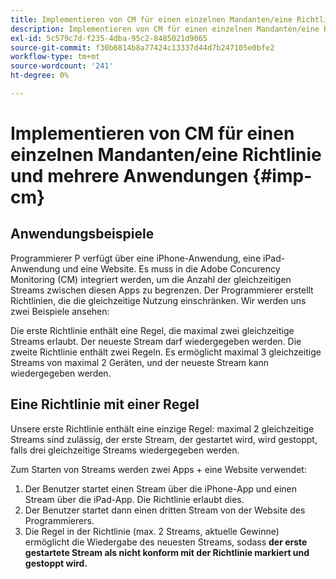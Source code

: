 ```yaml
---
title: Implementieren von CM für einen einzelnen Mandanten/eine Richtlinie und mehrere Anwendungen
description: Implementieren von CM für einen einzelnen Mandanten/eine Richtlinie und mehrere Anwendungen
exl-id: 5c579c7d-f235-4dba-95c2-8485021d9065
source-git-commit: f30b6814b8a77424c13337d44d7b247105e0bfe2
workflow-type: tm+mt
source-wordcount: '241'
ht-degree: 0%

---
```


# Implementieren von CM für einen einzelnen Mandanten/eine Richtlinie und mehrere Anwendungen {#imp-cm}



## Anwendungsbeispiele

Programmierer P verfügt über eine iPhone-Anwendung, eine iPad-Anwendung und eine Website. Es muss in die Adobe Concurency Monitoring (CM) integriert werden, um die Anzahl der gleichzeitigen Streams zwischen diesen Apps zu begrenzen. Der Programmierer erstellt Richtlinien, die die gleichzeitige Nutzung einschränken. Wir werden uns zwei Beispiele ansehen:

Die erste Richtlinie enthält eine Regel, die maximal zwei gleichzeitige Streams erlaubt. Der neueste Stream darf wiedergegeben werden.
Die zweite Richtlinie enthält zwei Regeln. Es ermöglicht maximal 3 gleichzeitige Streams von maximal 2 Geräten, und der neueste Stream kann wiedergegeben werden.


## Eine Richtlinie mit einer Regel

Unsere erste Richtlinie enthält eine einzige Regel: maximal 2 gleichzeitige Streams sind zulässig, der erste Stream, der gestartet wird, wird gestoppt, falls drei gleichzeitige Streams wiedergegeben werden.

Zum Starten von Streams werden zwei Apps + eine Website verwendet:

1. Der Benutzer startet einen Stream über die iPhone-App und einen Stream über die iPad-App. Die Richtlinie erlaubt dies.
1. Der Benutzer startet dann einen dritten Stream von der Website des Programmierers.
1. Die Regel in der Richtlinie (max. 2 Streams, aktuelle Gewinne) ermöglicht die Wiedergabe des neuesten Streams, sodass **der erste gestartete Stream als nicht konform mit der Richtlinie markiert und gestoppt wird.**





<!---

Figure 1: Policy with one rule

 

A Policy with two Rules
The policy contains the following two rules: 

no more than 3 concurrent streams are allowed, the first stream to start will be stopped in case more than three concurrent streams are playing;
no more than 2 devices are allowed to play streams. The stream from the first device will be stopped in case streams are running from 3 devices.
 

In this use case two apps are used to start streams:

The user starts two streams (s1, s2) from the iPhone app which is installed on two different devices (dev1, dev2) and the policy permits it.
The user then starts a third stream from an iPad (dev3).
The rules in the policy allow the stream to start.
When the first stream will check its state, the second rule (max 2 devices, latest wins) will mark it as non-compliant with the policy and will stop playback.
 



Figure 2: Policy with two rules

 

For more information on policies, their "anatomy" and further use cases, please consult the Policy Decision Point topic. 

 

Prerequisites
In order to integrate with CM, a Zendesk ticket (https://adobeprimetime.zendesk.com) will have to be created and the following information specified:

the name of the company
the applications you want to integrate with CM. For each application, you are required to provide:
application name
application platform
the policy you want to enforce
 

After creating the ticket, the following information will be released for use:

type
description
example value
default value
endpoint    the endpoint for Adobe Concurrency Monitoring    
http://streams.adobeprimetime.com/v1/
http://streams.adobeprimetime.com/v1/
applicationId    iPhone app id    iphone54-75b4-431b-adb2-eb6b9e546013    -
applicationId    iPad app id    ipad5d54-75b4-431b-adb2-eb6b9e546013    -
applicationId    website app id    website4-75b4-431b-adb2-eb6b9e546013    -
interval for heartbeats    Interval in seconds to send heartbeat calls to Adobe Concurrency Monitoring    60    60
interval for stream compliance    Interval in seconds to check stream compliance in Adobe Concurrency Monitoring    180    180
 

Implementation Guidelines
The following items MUST be packaged in the application(s):

endpoint
application Id 
interval for heartbeats
interval for checking compliance
 

Glossary
 

We advise you to consult the Glossary for definitions of terms used in the present cookbook.

 

Workflows
 



Figure 3: Concurrency Monitoring Workflows (described below)

 

1. Concurrency Monitoring allows playback
Step    APIs    Description    Comments
1    N/A    user starts video playback    
Prerequisites:

user is authenticated with an MVPD

2    API call: Session initialization    the app/player calls CM to initiate a stream    the app/player sends all required metadata using information from Adobe Pass Authentication
3    CM responds with decision and streamId    
the streamId json node value is stored by the application for the duration of the video playback

the policyCompliant json node has the value true so the app/player starts playback

the heartbeat url is returned by the call as a JSON Hypertext Application Language(HAL) template

4    N/A    the app/player starts video playback    N/A
5    API call: Heartbeat call - event=alive    the app/player reports alive heartbeats every x seconds    
the x value is specified by Adobe in the Zendesk ticket at integration

the url to report heartbeats is taken from the response of the start stream call and the value for the event param is alive

6    API call: Check Stream Compliance    the app/player checks the stream status every n seconds    
the n value is specified by Adobe in the Zendesk ticket at integration

stream status check is performed to validate that Adobe Concurrency Monitoring is allowing playback

7    CM responds with decision to continue playback    the policyCompliant json node has value true so the app/player continues playback
8    N/A    the app/player continues to show the video stream to the user    N/A
9    API call - Heartbeat call - alive=stop    the app/player sends stop heartbeat when the video finishes    the url to report heartbeats is taken from the response of the start stream call and the value for the event param is stop
 

Steps 5,6,7,8 will be performed in a loop until the video stream is stopped.

 

 

2. Concurrency Monitoring denies playback after stream is started
Step    APIs    Description    Comments
1    N/A    user starts video playback    
Prerequisites:

user is authenticated with an MVPD

2    API call: Session initialization    the app/player calls CM to initiate a stream    the app/player send all required metadata using information from Adobe Pass Authentication
3    CM responds with decision and streamId    
the streamId json node value is stored by the application for the duration of the video playback

the policyCompliant json node has value true so the app/player starts playback

the heartbeat url is returned by the call as a JSON Hypertext Application Language(HAL) template

4    N/A    the app/player starts video playback    N/A
5    API call: Heartbeat call - event=alive    the app/player reports alive heartbeats every x seconds    
the x value is specified by Adobe in the Zendesk ticket at integration

the url to report heartbeats is taken from the response of the start stream call and the value for the event param isalive

6    API call: Check Stream Compliance    the app/player checks the stream status every n seconds    
the n value is specified by Adobe in the Zendesk ticket at integration

stream status check is performed to validate that Adobe Concurrency Monitoring is allowing playback

7    CM responds with decision to stop playback    the policyCompliant json node has value false so the app/player stops playback
8    N/A    the app/player stops the video stream and displays an error to the user    N/A
9    API call - Heartbeat call - alive=stop    the app/player sends a stop heartbeat    the url to report heartbeats is taken from the response of the start stream call and the value for the event param is stop
 
3. Concurrency Monitoring doesn't allow playback
Step    APIs    Description    Comments
1    N/A    user starts video playback    
Prerequisites:

user is authenticated with an MVPD

2    API call: Session initialization    the app/player calls CM to initiate a stream    the app/player send all required metadata using information from Adobe Pass Authentication
3    CM responds with decision and streamId    
the policyCompliant json node has value false so the app/player does NOT start playback

4    N/A    
the app/player does NOT start video playback

it displays an error message to the user

N/A
 

 
Description of the API calls
Session initialization call
 

The responsibility of the application developer is to:

Initialize a stream with Concurrency Monitoring before starting video playback
check that the response of the call contains the node policyCompliant with value true
start video playback
 

API Console - initialize session

 

name
value
obtained from
endpoint    
http://streams.adobeprimetime.com/v1/
Zendesk ticket at integration

HTTP method    POST    documentation
URI path template    [appID]/[mvpd]/accounts/[account_id]/streams    N/A
Parameter values
name
value example
where to use it
obtained from
applicationId    iphone54-75b4-431b-adb2-eb6b9e546013    uri    Zendesk ticket at integration
mvpdName    Sample_MVPD    uri    
Adobe Pass Authentication from config endpoint when user selects the MVPD

accountId    12345    uri    
Adobe Pass Authentication upstreamUserID metadata after user login

User Metadata upstreamUserID - Adobe Pass Authentication

programmerName    Sample_Programmer_Id    form parameter    Adobe Pass Authentication
channel    CHANNEL    form parameter    Adobe Pass Authentication
deviceId    30fe8d0f-35d4-4082-a728-405fcbae5ddb    form parameter    Adobe Pass Authentication
 

 
Session initialization - example

```
-data 'programmer=PROGRAMMER_ID&device_id=30fe8d0f-35d4-4082-a728-405fcbae5ddb&channel=CHANNEL' 'http://streams.adobeprimetime.com/v1/iphone54-75b4-431b-adb2-eb6b9e546013/MVPD_ID/accounts/12345/streams'
 
> POST /v1/iphone54-75b4-431b-adb2-eb6b9e546013/MVPD_ID/accounts/12345/streams HTTP/1.1
> Host: streams.adobeprimetime.com
> Accept: */*
> Content-Type: application/x-www-form-urlencoded; charset=UTF-8
> Content-Length: 101
>
< HTTP/1.1 201 Created
< Date: Thu, 06 Aug 2015 08:56:47 GMT
< Cache-Control: no-cache, no-store, max-age=0, must-revalidate
< Pragma: no-cache
< Expires: 0
< Access-Control-Allow-Origin: *
< Access-Control-Allow-Methods: GET
< Access-Control-Allow-Methods: POST
< Access-Control-Allow-Methods: OPTIONS
< Access-Control-Allow-Methods: HEAD
< Access-Control-Allow-Methods: PUT
< Access-Control-Allow-Methods: DELETE
< Access-Control-Allow-Headers: Content-Type
< Location: http://streams.adobeprimetime.com/v1/iphone54-75b4-431b-adb2-eb6b9e546013/MVPD_ID/accounts/12345/streams/f__-sE4
< Content-Type: application/json; charset=UTF-8
< Content-Length: 511
< Age: 0

{
  "_links": {
    "self": {
      "href": "
    },
    "heartbeat": {
      "href": ",
      "templated": true
    }
  },
  "streamId": "ff__-sE4",
  "streamStart": 1438850042533,
  "policyCompliant": true
```


Heartbeat call - event=alive


The responsibility of the application developer is to:

Send heartbeats at the required interval in seconds. The interval will be specified in the Zendesk ticket. 
 
name
example value
obtained from
endpoint    
http://streams.adobeprimetime.com/v1/iphone54-75b4-431b-adb2-eb6b9e546013/MVPD_ID/accounts/12345/streams/f__-sE4
session initialization call

_links.heartbeat.href
HTTP method    POST    documentation
Parameter values
name
value example
where to use it
obtained from
event    alive    GET parameter    documentation
 

 
Heartbeat call - example
 
curl -v -X POST 'http://streams.adobeprimetime.com/v1/iphone54-75b4-431b-adb2-eb6b9e546013/MVPD_ID/accounts/12345/streams/f__-sE4?event=alive'

```
> POST /v1/iphone54-75b4-431b-adb2-eb6b9e546013/MVPD_ID/accounts/12345/streams/f__-sE4?event=alive HTTP/1.1
> Host: streams.adobeprimetime.com
> Accept: */*
>
< HTTP/1.1 202 Accepted
< Date: Thu, 06 Aug 2015 14:19:54 GMT
< Cache-Control: no-cache, no-store, max-age=0, must-revalidate
< Pragma: no-cache
< Expires: 0
< Access-Control-Allow-Origin: *
< Access-Control-Allow-Methods: GET
< Access-Control-Allow-Methods: POST
< Access-Control-Allow-Methods: OPTIONS
< Access-Control-Allow-Methods: HEAD
< Access-Control-Allow-Methods: PUT
< Access-Control-Allow-Methods: DELETE
< Access-Control-Allow-Headers: Content-Type
< Content-Length: 0
< Age: 0
```
 
Check Stream Compliance 
The responsibility of the application developer is to:

Call the API at required interval in seconds. The interval will be specified in the Zendesk ticket. 
Stop video playback if the policyCompliant json node has value false
Send heartbeat to stop stream Heartbeat call to stop stream
 

API Console - current state of the stream resource

name
example value
obtained from
endpoint    
http://streams.adobeprimetime.com/v1/iphone54-75b4-431b-adb2-eb6b9e546013/MVPD_ID/accounts/12345/streams/f__-sE4
session initialization call

_links.self.href
HTTP method    GET    documentation
Parameter values
name
value example
where to use it
obtained from
mvpdName    Sample_MVPD    uri    
Adobe Pass Authentication from config endpoint when user selects the MVPD

accountId    12345    uri    
Adobe Pass Authentication upstreamUserID metadata after user login

User Metadata upstreamUserID - Adobe Pass Authentication

 

Check Stream Compliance - example
curl 'http://streams.adobeprimetime.com/v1/iphone54-75b4-431b-adb2-eb6b9e546013/MVPD_ID/accounts/12345/streams/f__-sE4'

```
> POST /v1/iphone54-75b4-431b-adb2-eb6b9e546013/MVPD_ID/accounts/12345/streams/f__-sE4 HTTP/1.1
> Host: streams.adobeprimetime.com
> Accept: */*
> Content-Type: application/x-www-form-urlencoded; charset=UTF-8
> Content-Length: 30
>
< HTTP/1.1 200 Created
< Date: Thu, 06 Aug 2015 08:56:47 GMT
< Cache-Control: no-cache, no-store, max-age=0, must-revalidate
< Pragma: no-cache
< Expires: 0
< Access-Control-Allow-Origin: *
< Access-Control-Allow-Methods: GET
< Access-Control-Allow-Methods: POST
< Access-Control-Allow-Methods: OPTIONS
< Access-Control-Allow-Methods: HEAD
< Access-Control-Allow-Methods: PUT
< Access-Control-Allow-Methods: DELETE
< Access-Control-Allow-Headers: Content-Type
< Location: http://streams.adobeprimetime.com/v1/iphone54-75b4-431b-adb2-eb6b9e546013/MVPD_ID/accounts/12345/streams/f__-sE4
< Content-Type: application/json; charset=UTF-8
< Content-Length: 511
< Age: 0
```

```
{
  "_links": {
    "self": {
      "href": "
    },
    "heartbeat": {
      "href": ",
      "templated": true
    }
  },
  "streamId": "ff__-sE4",
  "streamStart": 1438850042533,
  "policyCompliant": true
}
```

Heartbeat call - alive=stop
name
example value
obtained from
endpoint    
http://streams.adobeprimetime.com/v1/iphone54-75b4-431b-adb2-eb6b9e546013/MVPD_ID/accounts/12345/streams/f__-sE4
session initialization call

_links.heartbeat.href
HTTP method    POST    documentation
Parameter values
name
value example
where to use it
obtained from
event    stop    GET parameter    documentation
 

Heartbeat call - example
curl -v -X POST 'http://streams.adobeprimetime.com/v1/iphone54-75b4-431b-adb2-eb6b9e546013/MVPD_ID/accounts/12345/streams/f__-sE4?event=stop'

```
> POST /v1/iphone54-75b4-431b-adb2-eb6b9e546013/MVPD_ID/accounts/12345/streams/f__-sE4?event=stop HTTP/1.1
> Host: streams.adobeprimetime.com
> Accept: */*
>
< HTTP/1.1 202 Accepted
< Date: Thu, 06 Aug 2015 14:19:54 GMT
< Cache-Control: no-cache, no-store, max-age=0, must-revalidate
< Pragma: no-cache
< Expires: 0
< Access-Control-Allow-Origin: *
< Access-Control-Allow-Methods: GET
< Access-Control-Allow-Methods: POST
< Access-Control-Allow-Methods: OPTIONS
< Access-Control-Allow-Methods: HEAD
< Access-Control-Allow-Methods: PUT
< Access-Control-Allow-Methods: DELETE
< Access-Control-Allow-Headers: Content-Type
< Content-Length: 0
< Age: 0
```

Related Information
Introduction - Adobe Concurrency Monitoring
API Console - Adobe Concurrency Monitoring
User Metadata - Adobe Pass Authentication
--->
